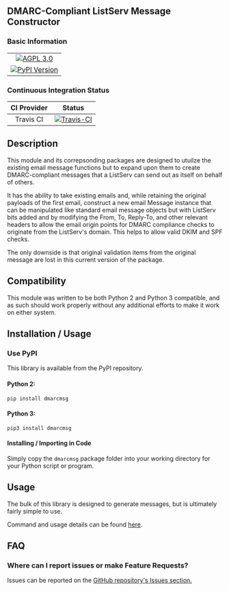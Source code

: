 ## DMARC-Compliant ListServ Message Constructor

### Basic Information

<table>
<tr><td align=center valign=center><a href="http://www.gnu.org/licenses/agpl-3.0" target="_blank"><img src="https://img.shields.io/badge/License-AGPL%20v3-blue.svg" title="AGPL 3.0" /></a></td></tr>
<tr><td align=center valign=center><a href="https://pypi.python.org/pypi/dmarcmsg" target="_blank"><img src="http://img.shields.io/pypi/v/dmarcmsg.svg" title="PyPI Version" /></a></td></tr>
</table>


### Continuous Integration Status

| CI Provider | Status                                                                                                                                                              |
|:-----------:|:---------------------------------------------------------------------------------------------------------------------------------------------------------------:|
| Travis CI   | [![Travis-CI](https://travis-ci.org/teward/dmarcmsg.svg?branch=master)](https://travis-ci.org/teward/dmarcmsg)                                                  |


## Description

This module and its correpsonding packages are designed to utuilze the existing email message functions but to expand
upon them to create DMARC-compliant messages that a ListServ can send out as itself on behalf of others.

It has the ability to take existing emails and, while retaining the original payloads of the first email, construct a
new email Message instance that can be manipulated like standard email message objects but with ListServ bits added and 
by modifying the From, To, Reply-To, and other relevant headers to allow the email origin points for DMARC compliance 
checks to originate from the ListServ's domain.  This helps to allow valid DKIM and SPF checks.

The only downside is that original validation items from the original message are lost in this current version of the 
package.


## Compatibility
This module was written to be both Python 2 and Python 3 compatible, and as such should work properly without any 
additional efforts to make it work on either system.



## Installation / Usage

### Use PyPI

This library is available from the PyPI repository.

#### Python 2:

    pip install dmarcmsg
    
#### Python 3:
    
    pip3 install dmarcmsg


#### Installing / Importing in Code

Simply copy the `dmarcmsg` package folder into your working directory for your Python script or program.

## Usage

The bulk of this library is designed to generate messages, but is ultimately fairly simple to use.

Command and usage details can be found [here](https://github.com/teward/dmarcmsg/wiki/Commands-and-Usage).

## FAQ

### Where can I report issues or make Feature Requests?

Issues can be reported on the [GitHub repository's Issues section.](https://github.com/teward/dmarcmsg/issues)
